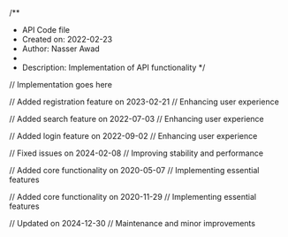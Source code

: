 /**
 * API Code file
 * Created on: 2022-02-23
 * Author: Nasser Awad
 *
 * Description: Implementation of API functionality
 */
 
// Implementation goes here


// Added registration feature on 2023-02-21
// Enhancing user experience

// Added search feature on 2022-07-03
// Enhancing user experience

// Added login feature on 2022-09-02
// Enhancing user experience

// Fixed issues on 2024-02-08
// Improving stability and performance

// Added core functionality on 2020-05-07
// Implementing essential features

// Added core functionality on 2020-11-29
// Implementing essential features

// Updated on 2024-12-30
// Maintenance and minor improvements
